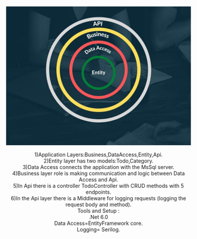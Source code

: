 
![Application layer](https://github.com/erenlerfirat/TodoAPI/blob/master/AppLayer.jpg) <br />
<p align="center">
 1)Application Layers:Business,DataAccess,Entity,Api. <br />
2)Entity layer has two models:Todo,Category. <br />
3)Data Access connects the application with the MsSql server. <br />
4)Business layer role is making communication and logic between Data Access and Api. <br />
5)In Api there is a controller TodoController with CRUD methods with 5 endpoints. <br />
6)In the Api layer there is a Middleware for logging requests (logging the request body and method). <br />
Tools and Setup : <br />
.Net 6.0 <br />
Data Access=EntityFramework core. <br />
Logging= Serilog.</p>
